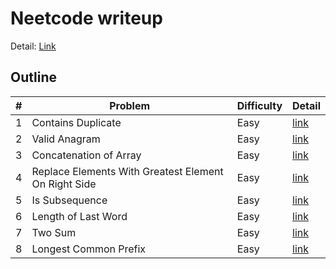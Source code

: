 # Neetcode writeup
Detail: [Link](https://neetcode.io/)

## Outline
|#|Problem|Difficulty|Detail|
|-|-|-|-|
|1|Contains Duplicate|Easy|[link](./arrays_and_hashing/contains_duplicate/contains_duplicate.md)|
|2|Valid Anagram|Easy|[link](./arrays_and_hashing/valid_anagram/valid_anagram.md)|
|3|Concatenation of Array|Easy|[link](./arrays_and_hashing/concatenation_of_array/concatenation_of_array.md)|
|4|Replace Elements With Greatest Element On Right Side|Easy|[link](./arrays_and_hashing/replace_elements_with_greatest_element_on_right_side/replace_elements_with_greatest_element_on_right_side.md)|
|5|Is Subsequence|Easy|[link](./arrays_and_hashing/is_subsequence/is_subsequence.md)|
|6|Length of Last Word|Easy|[link](./arrays_and_hashing/length_of_last_word/length_of_last_word.md)|
|7|Two Sum|Easy|[link](./arrays_and_hashing/two_sum/two_sum.md)|
|8|Longest Common Prefix|Easy|[link](./arrays_and_hashing/longest_common_prefix/longest_common_prefix.md)|